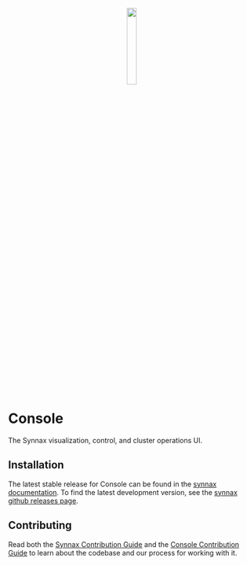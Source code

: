 <p align="center">
<a href="https://docs.synnaxlabs.com/visualize/get-started">
<img src="../x/media/static/logo/icon-white-on-black.png" width="20%"/>
</a>
</p>

# Console

The Synnax visualization, control, and cluster operations UI.

## Installation

The latest stable release for Console can be found in the [synnax documentation](https://docs.synnaxlabs.com/visualize/get-started). To find the latest development version, see the [synnax github releases page](https://github.com/synnaxlabs/synnax/releases).

## Contributing

Read both the [Synnax Contribution Guide](../docs/CONTRIBUTING.md) and the [Console Contribution Guide](./CONTRIBUTING.md) to learn about the codebase and our process for working with it.
